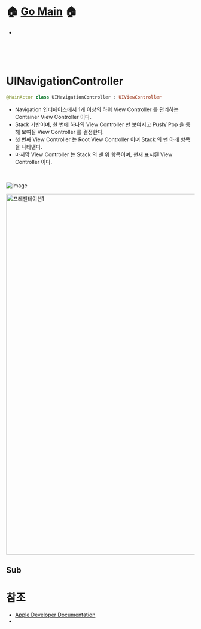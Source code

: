 # 🏠   [Go Main](https://github.com/Raccoon97/Swift/blob/main/README.md)   🏠
- []()


<br><br><br>

# UINavigationController
```swift
@MainActor class UINavigationController : UIViewController
```

- Navigation 인터페이스에서 1개 이상의 하위 View Controller 를 관리하는 Container View Controller 이다.
- Stack 기반이며, 한 번에 하나의 View Controller 만 보여지고 Push/ Pop 을 통해 보여질 View Controller 를 결정한다.
- 첫 번째 View Controller 는 Root View Controller 이며 Stack 의 맨 아래 항목을 나타낸다.
- 마지막 View Controller 는 Stack 의 맨 위 항목이며, 현재 표시된 View Controller 이다.

<br>

![image](https://user-images.githubusercontent.com/101554627/176487930-094feaca-9a90-45d7-a556-b8659c49073e.png)

<img width="960" alt="프레젠테이션1" src="https://user-images.githubusercontent.com/101554627/176492414-bd3bc7ca-fc33-473a-a7bf-6a92cc8f4aa8.png">



## Sub





# 참조
- [Apple Developer Documentation](https://developer.apple.com/documentation/uikit/uinavigationcontroller)
- []()
